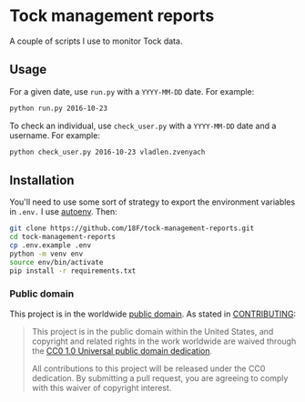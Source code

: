 # Tock management reports

A couple of scripts I use to monitor Tock data.

## Usage

For a given date, use `run.py` with a `YYYY-MM-DD` date. For example:

```sh
python run.py 2016-10-23
```

To check an individual, use `check_user.py` with a `YYYY-MM-DD` date and a username. For example:

```sh
python check_user.py 2016-10-23 vladlen.zvenyach
```

## Installation

You'll need to use some sort of strategy to export the environment variables in `.env.` I use [autoenv](https://github.com/kennethreitz/autoenv). Then:

``` sh
git clone https://github.com/18F/tock-management-reports.git
cd tock-management-reports
cp .env.example .env
python -m venv env
source env/bin/activate
pip install -r requirements.txt
```

### Public domain

This project is in the worldwide [public domain](LICENSE.md). As stated in [CONTRIBUTING](CONTRIBUTING.md):

> This project is in the public domain within the United States, and copyright and related rights in the work worldwide are waived through the [CC0 1.0 Universal public domain dedication](https://creativecommons.org/publicdomain/zero/1.0/).
>
> All contributions to this project will be released under the CC0 dedication. By submitting a pull request, you are agreeing to comply with this waiver of copyright interest.
